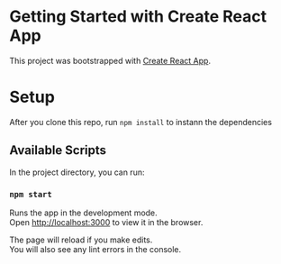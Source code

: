 # Getting Started with Create React App

This project was bootstrapped with [Create React App](https://github.com/facebook/create-react-app).

# Setup

After you clone this repo, run `npm install` to instann the dependencies

## Available Scripts

In the project directory, you can run:

### `npm start`

Runs the app in the development mode.\
Open [http://localhost:3000](http://localhost:3000) to view it in the browser.

The page will reload if you make edits.\
You will also see any lint errors in the console.
